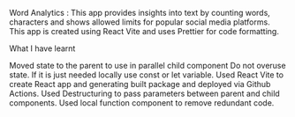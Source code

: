 Word Analytics : This app provides insights into text by counting words, characters and shows allowed limits for popular social media platforms.
This app is created using React Vite and uses Prettier for code formatting. 

What I have learnt

Moved state to the parent to use in parallel child component
Do not overuse state. If it is just needed locally use const or let variable.
Used React Vite to create React app and generating built package and deployed via Github Actions.
Used Destructuring to pass parameters between parent and child components.
Used local function component to remove redundant code.